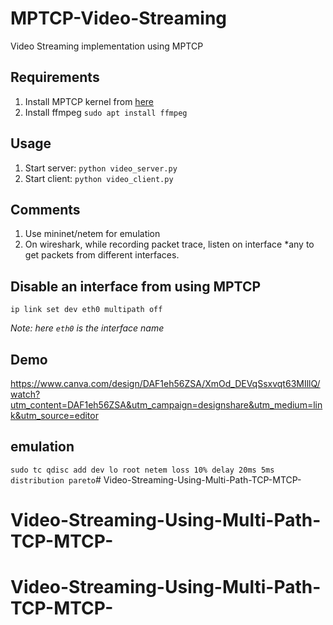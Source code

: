 # MPTCP-Video-Streaming
Video Streaming implementation using MPTCP

## Requirements
1. Install MPTCP kernel from [here](https://multipath-tcp.org/pmwiki.php/Users/HowToInstallMPTCP?)
2. Install ffmpeg `sudo apt install ffmpeg`

## Usage
1. Start server: `python video_server.py`
2. Start client: `python video_client.py`

## Comments
1. Use mininet/netem for emulation
2. On wireshark, while recording packet trace, listen on interface *any to get packets from different interfaces.

## Disable an interface from using MPTCP
`ip link set dev eth0 multipath off`

*Note: here `eth0` is the interface name*

## Demo
https://www.canva.com/design/DAF1eh56ZSA/XmOd_DEVqSsxvqt63MIllQ/watch?utm_content=DAF1eh56ZSA&utm_campaign=designshare&utm_medium=link&utm_source=editor
## emulation
`sudo tc qdisc add dev lo root netem loss 10% delay 20ms 5ms distribution pareto`# Video-Streaming-Using-Multi-Path-TCP-MTCP-
# Video-Streaming-Using-Multi-Path-TCP-MTCP-
# Video-Streaming-Using-Multi-Path-TCP-MTCP-
